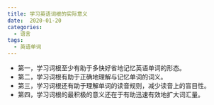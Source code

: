 ```yaml
---
title: 学习英语词根的实际意义
date:  2020-01-20
categories:
  - 语言
tags:
  - 英语单词
---
```


- 第一，学习词根至少有助于多快好省地记忆英语单词的形态。
- 第二，学习词根有助于正确地理解与记忆单词的词义。
- 第三，学习词根还有助于理解单词的读音规则，减少读音上的盲目性。
- 第四，学习词根的最积极的意义还在于有助迅速有效地扩大词汇量。
